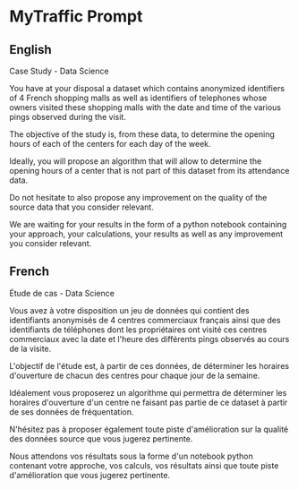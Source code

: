 # MyTraffic Prompt

## English

Case Study - Data Science

You have at your disposal a dataset which contains anonymized identifiers of 4 French shopping malls as well as identifiers of telephones whose owners visited these shopping malls with the date and time of the various pings observed during the visit.

The objective of the study is, from these data, to determine the opening hours of each of the centers for each day of the week.

Ideally, you will propose an algorithm that will allow to determine the opening hours of a center that is not part of this dataset from its attendance data.

Do not hesitate to also propose any improvement on the quality of the source data that you consider relevant.

We are waiting for your results in the form of a python notebook containing your approach, your calculations, your results as well as any improvement you consider relevant.

## French

Étude de cas - Data Science

Vous avez à votre disposition un jeu de données qui contient des identifiants anonymisés de 4 centres commerciaux français ainsi que des identifiants de téléphones dont les propriétaires ont visité ces centres commerciaux avec la date et l'heure des différents pings observés au cours de la visite.

L'objectif de l'étude est, à partir de ces données, de déterminer les horaires d'ouverture de chacun des centres pour chaque jour de la semaine.

Idéalement vous proposerez un algorithme qui permettra de déterminer les horaires d'ouverture d'un centre ne faisant pas partie de ce dataset à partir de ses données de fréquentation.

N'hésitez pas à proposer également toute piste d'amélioration sur la qualité des données source que vous jugerez pertinente.

Nous attendons vos résultats sous la forme d'un notebook python contenant votre approche, vos calculs, vos résultats ainsi que toute piste d'amélioration que vous jugerez pertinente.
